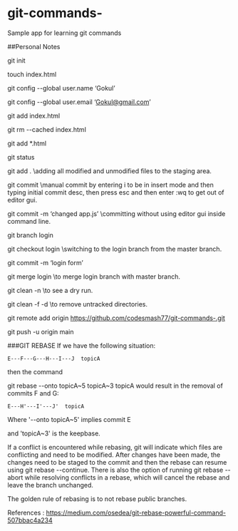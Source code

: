 # git-commands-
Sample app for learning git commands

##Personal Notes

git init

touch index.html

git config --global user.name ‘Gokul’

git config --global user.email ‘Gokul@gmail.com’

git add index.html

git rm --cached index.html

git add *.html

git status

git add .  \\adding all modified and unmodified files to the staging area.

git commit  \\manual commit by entering i to be in insert mode and then typing initial commit desc, then press esc and then enter :wq to get out of editor gui.

git commit -m ‘changed app.js’ \\committing without using editor gui inside command line.

git branch login

git checkout login \\switching to the login branch from the master branch.

git commit -m ‘login form’

git merge login \\to merge login branch with master branch.

git clean -n \\to see a dry run.

git clean -f -d \\to remove untracked directories.

git remote add origin https://github.com/codesmash77/git-commands-.git

git push -u origin main




###GIT REBASE
If we have the following situation:

    E---F---G---H---I---J  topicA
then the command

git rebase --onto topicA~5 topicA~3 topicA
would result in the removal of commits F and G:

    E---H'---I'---J'  topicA

Where  '--onto topicA~5' implies commit E 

and 'topicA~3' is the keepbase.

If a conflict is encountered while rebasing, git will indicate which files are conflicting and need to be modified. 
After changes have been made, the changes need to be staged to the commit and then the rebase can resume using git rebase --continue. 
There is also the option of running git rebase --abort while resolving conflicts in a rebase, which will cancel the rebase and leave the branch unchanged.

The golden rule of rebasing is to not rebase public branches.

References : https://medium.com/osedea/git-rebase-powerful-command-507bbac4a234

